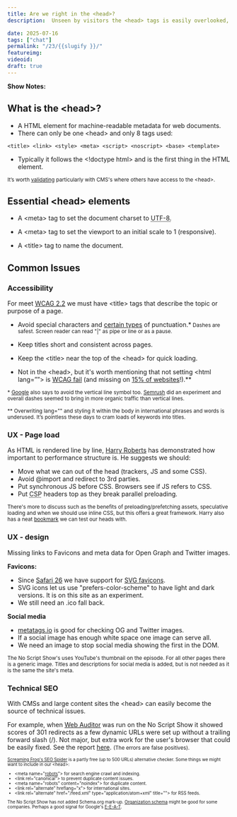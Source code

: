 ```yaml
---
title: Are we right in the <head>?
description:  Unseen by visitors the <head> tags is easily overlooked, but very important.

date: 2025-07-16
tags: ["chat"]
permalink: "/23/{{slugify }}/"
featureimg: 
videoid: 
draft: true
---
```


**Show Notes:**


## What is the &lt;head&gt;?

- A HTML element for machine-readable metadata for web documents.
- There can only be one &lt;head&gt; and only 8 tags used:

`<title> <link> <style> <meta> <script> <noscript> <base> <template>`
 - Typically it follows the &lt;!doctype html&gt; and is the first thing in the HTML element.
 
 
<small>It’s worth [validating](https://validator.w3.org/nu/?showsource=yes&useragent=Validator.nu%2FLV+https%3A%2F%2Fvalidator.w3.org%2Fservices&acceptlanguage=&doc=https%3A%2F%2Fnoscript.show%2F) particularly with CMS's where others have access to the &lt;head&gt;.</small>

## Essential &lt;head&gt; elements

- A &lt;meta&gt; tag to set the document charset to <abbr title="Unicode Transformation Format - 8-bit">UTF-8.</abbr>

- A &lt;meta&gt; tag to set the viewport to an initial scale to 1 (responsive).
- A &lt;title&gt; tag to name the document.

## Common Issues

### Accessibility

For meet [WCAG 2.2](https://www.w3.org/WAI/WCAG22/Understanding/page-titled.html) we must have &lt;title&gt; tags that describe the topic or purpose of a page.

- Avoid special characters and [certain types](https://www.deque.com/blog/dont-screen-readers-read-whats-screen-part-1-punctuation-typographic-symbols/) of punctuation.*<small> Dashes are safest. Screen reader can read "|"  as pipe or line or as a pause.</small>
- Keep titles short and consistent across pages.

- Keep the &lt;title&gt; near the top of the &lt;head&gt; for quick loading.

- Not in the &lt;head&gt;, but it's worth mentioning that not setting &lt;html lang=&rdquo;&rdquo;&gt; is [WCAG fail](https://www.w3.org/WAI/WCAG21/Understanding/language-of-page.html) (and missing on [15% of websites](https://webaim.org/projects/million/)!).**


<small>* [Google](https://www.seroundtable.com/archives/023052.html) also says to avoid the vertical line symbol too. [Semrush](https://www.semrush.com/blog/case-study-should-you-add-pipes-or-dashes-to-your-title-ag-/) did an experiment and overall dashes seemed to bring in more organic traffic than vertical lines.</small>

<small>**  Overwriting lang="" and styling it within the body in international phrases and words is underused. It’s pointless these days to cram loads of keywords into titles.
</small>

### UX - Page load 

As HTML is rendered line by line, [Harry Roberts](https://csswizardry.com/) has demonstrated how important to performance structure is. He suggests we should:

- Move what we can out of the head (trackers, JS and some CSS).
- Avoid @import and redirect to 3rd parties.
- Put synchronous JS before CSS. Browsers see if JS refers to CSS. 
- Put <abbr title="Content Security Policy">CSP</abbr> headers top as they break parallel preloading.

<small> There's more to discuss such as the benefits of preloading/prefetching assets, speculative loading and when we should use inline CSS, but this offers a great framework.  Harry also has a neat [bookmark](https://csswizardry.com/ct/) we can test our heads with.</small>

### UX - design

Missing links to Favicons and meta data for Open Graph and Twitter images.

**Favicons:**

- Since [Safari 26](https://developer.apple.com/documentation/safari-release-notes/safari-26-release-notes) we have support for [SVG favicons](https://caniuse.com/link-icon-svg).
- SVG icons let us use "prefers-color-scheme" to have light and dark versions. It is on this site as an experiment.
- We still need an .ico fall back.

**Social media**

- [metatags.io](https://metatags.io/?url=https%3A%2F%2Fnoscript.show%2Fabout) is good for checking OG and Twitter images.
-  If a social image has enough white space one image can serve all.
-  We need an image to stop social media showing the first in the DOM. 

<small> The No Script Show's uses YouTube's thumbnail on the episode. For all other pages there is a generic image. Titles and descriptions for social media is added, but is not needed as it is the same the site's meta.
</small>

### Technical SEO 

With CMSs and large content sites the &lt;head&gt; can easily become the source of technical issues.

For example, when [Web Auditor](https://www.link-assistant.com/website-auditor/) was run on the No Script Show it showed scores of 301 redirects as a few dynamic URLs were set up without a trailing forward slash (/).  Not major, but extra work for the user's browser that could be easily fixed. See the report [here](/img/SEO-audit.pdf). <small>(The errors are false positives).<small>

[Screaming Frog's SEO Spider](https://www.screamingfrog.co.uk/seo-spider/) is a partly free (up to 500 URLs) alternative checker. Some things we might want to include in our &lt;head&gt;:

- &lt;meta name=&quot;[robots](https://noscript.show/robots.txt)&quot;&gt; for search engine crawl and indexing.
- &lt;link rel=&quot;canonical&quot;&gt; to prevent duplicate content issues.
- &lt;meta name=&quot;robots&quot; content=&quot;noindex&quot;&gt; for duplicate content.
- &lt;link rel=&quot;alternate&quot; hreflang=&quot;x&quot;&gt; for international sites.
- &lt;link rel=&quot;alternate&quot; href=&quot;/feed.xml&quot; type=&quot;application/atom+xml&quot; title=&quot;&quot;&gt; for RSS feeds.

The No Script Show has not added Schema.org mark-up. [Organization schema](https://developers.google.com/search/docs/appearance/structured-data/organization) might be good for some companies. Perhaps a good signal for Google's [E-E-A-T](https://developers.google.com/search/docs/fundamentals/creating-helpful-content).